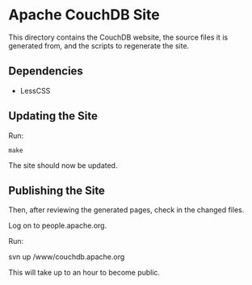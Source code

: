 Apache CouchDB Site
===================

This directory contains the CouchDB website, the source files it is generated
from, and the scripts to regenerate the site.

Dependencies
------------

- LessCSS

Updating the Site
-----------------

Run:

    make

The site should now be updated.

Publishing the Site
-------------------

Then, after reviewing the generated pages, check in the changed files.

Log on to people.apache.org.

Run:

   svn up /www/couchdb.apache.org

This will take up to an hour to become public.